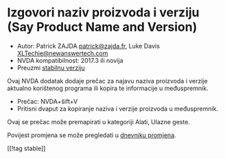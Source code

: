 # Izgovori naziv proizvoda i verziju (Say Product Name and Version) #

* Autor: Patrick ZAJDA <patrick@zajda.fr>, Luke Davis
  <XLTechie@newanswertech.com>
* NVDA kompatibilnost: 2017.3 ili novija
* Preuzmi [stabilnu verziju][1]

Ovaj NVDA dodatak dodaje prečac za najavu naziva proizvoda i verzije
aktualno korištenog programa ili kopira te informacije u međuspremnik.

* Prečac: NVDA+šift+V
* Pritisni dvaput za kopiranje naziva i verzije proizvoda u međuspremnik.

Ovaj se prečac može premapirati u kategoriji Alati, Ulazne geste.

Povijest promjena se može pregledati u [dnevniku
promjena](https://github.com/opensourcesys/sayProductNameAndVersion/blob/master/changelog.md#readme).

[[!tag stable]]

[1]:
https://addons.nvda-project.org/files/get.php?file=sayProductNameAndVersion

